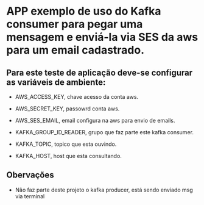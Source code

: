 
# APP exemplo de uso do Kafka consumer para pegar uma mensagem e enviá-la via SES da aws para um email cadastrado.

## Para este teste de aplicação deve-se configurar as variáveis de ambiente:
- AWS_ACCESS_KEY, chave acesso da conta  aws.
- AWS_SECRET_KEY, passowrd conta aws.
- AWS_SES_EMAIL, email configura na aws para envio de emails.

- KAFKA_GROUP_ID_READER, grupo que faz parte este kafka consumer.
- KAFKA_TOPIC, topico que esta ouvindo.
- KAFKA_HOST, host que esta consultando.

## Obervações
- Não faz parte deste projeto o kafka producer, está sendo enviado msg via terminal 





